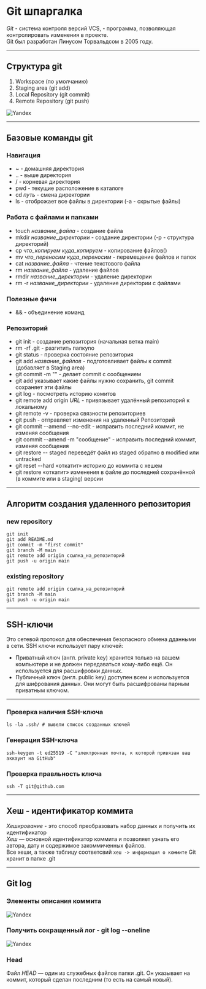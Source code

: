 
# Git шпаргалка
*Git* - система контроля версий VCS, - программа, позволяющая контролировать изменения в проекте.  
Git был разработан Линусом Торвальдсом в 2005 году.
___

## Структура git
1. Workspace (по умолчанию)
2. Staging area (git add)
3. Local Repository (git commit)
4. Remote Repository (git push)

![Yandex](https://pictures.s3.yandex.net/resources/M2_T5_1686651284.png)
___

## Базовые команды git
### Навигация
* ~ - домашняя директория
* .. - выше директория
* / - корневая директория
* pwd - текущие расположение в каталоге
* cd *путь* - смена директории
* ls - отоброжает все файлы в директории (-a - скрытые файлы)
### Работа с файлами и папками
* touch *название_файла* - создание файла
* mkdir *название_директории* - создание директории (-p - структура директорий)
* cp *что_копируем* *куда_копируем* - копирование файлов()
* mv *что_переносим* *куда_переносим* - перемещение файлов и папок
* cat *название_файла* - чтение текстового файла
* rm *название_файла* - удаление файлов
* rmdir *название_директории* - удаление директории
* rm -r *название_директории* - удаление директории с файлами
### Полезные фичи
* && - объединение команд
### Репозиторий
* git init - создание репозитория (начальная ветка main)
* rm -rf .git - разгитить папкуno
* git status - проверка состояние репозитория
* git add *название_файлов* - подготовливает файлы к commit (добавляет в Staging area)
* git commit -m "" - делает commit с сообщением
* git add указывает какие файлы нужно сохранить, git commit сохраняет эти файлы
* git log - посмотреть историю комитов
* git remote add origin *URL* - привязывает удалённый репозиторий к локальному
* git remote -v - проверка связности репозиториев
* git push - отправляет изменения на удаленный Репозиторий
* git commit --amend --no-edit - исправить последний коммит, не изменяя сообщения
* git commit --amend -m "сообщение" - исправить последний коммит, изменяя сообщения
* git restore -- staged <file> переведёт файл из staged обратно в modified или untracked
* git reset --hard <commit hash> «откатит» историю до коммита с хешем <hash>
* git restore <file> «откатит» изменения в файле до последней сохранённой (в коммите или в staging) версии

___
## Алгоритм создания удаленного репозитория 
### new repository
```
git init
git add README.md
git commit -m "first commit"
git branch -M main
git remote add origin ссылка_на_репозиторий
git push -u origin main 
```
### existing repository
```
git remote add origin ссылка_на_репозиторий
git branch -M main
git push -u origin main 
```
___

## SSH-ключи
Это сетевой протокол для обеспечения безопасного обмена дданными в сети.
SSH ключи использует пару ключей:
* Приватный ключ (англ. private key) хранится только на вашем компьютере и не должен передаваться кому-либо ещё. Он используется для расшифровки данных.
* Публичный ключ (англ. public key) доступен всем и используется для шифрования данных. Они могут быть расшифрованы парным приватным ключом.
___
### Проверка наличия SSH-ключа
```
ls -la .ssh/ # вывели список созданных ключей
```
### Генерация SSH-ключа
```
ssh-keygen -t ed25519 -C "электронная почта, к которой привязан ваш аккаунт на GitHub" 
```
### Проверка правльность ключа
```
ssh -T git@github.com 
```
___
## Хеш - идентификатор коммита
*Хеширование* - это способ преобразовать набор данных и получить их идентификатор  
*Хеш* — основной идентификатор коммита и позволяет узнать его автора, дату и содержимое закоммиченных файлов.  
Все хеши, а также таблицу соответсвий `хеш -> информация о коммите` Git хранит в папке .git

___
## Git log
### Элементы описания коммита
![Yandex](https://pictures.s3.yandex.net/resources/M2_T5_02_1685969923.png)
### Получить сокращенный лог - git log --oneline
![Yandex](https://pictures.s3.yandex.net/resources/M2_T5_03_1685970110.png)
### Head
Файл *HEAD* — один из служебных файлов папки .git. Он указывает на коммит, который сделан последним (то есть на самый новый).


